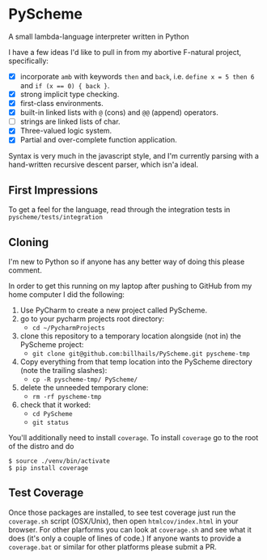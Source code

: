 # PyScheme

A small lambda-language interpreter written in Python

I have a few ideas I'd like to pull in from my abortive F-natural project,
specifically:

- [x] incorporate `amb` with keywords `then` and `back`, i.e. `define x = 5 then 6`
and `if (x == 0) { back }`.
- [x] strong implicit type checking.
- [x] first-class environments.
- [x] built-in linked lists with `@` (cons) and `@@` (append) operators.
- [ ] strings are linked lists of char.
- [x] Three-valued logic system.
- [x] Partial and over-complete function application.

Syntax is very much in the javascript style, and I'm currently parsing with a hand-written recursive descent parser,
which isn'a ideal.

## First Impressions

To get a feel for the language, read through the integration tests in `pyscheme/tests/integration`

## Cloning

I'm new to Python so if anyone has any better way of doing this please comment.

In order to get this running on my laptop after pushing to GitHub from my home computer I did the following:

1. Use PyCharm to create a new project called PyScheme.
1. go to your pycharm projects root directory:
   * `cd ~/PycharmProjects`
1. clone this repository to a temporary location alongside (not in) the PyScheme project:
   * `git clone git@github.com:billhails/PyScheme.git pyscheme-tmp`
1. Copy everything from that temp location into the PyScheme directory (note the trailing slashes):
   * `cp -R pyscheme-tmp/ PyScheme/`
1. delete the unneeded temporary clone:
   * `rm -rf pyscheme-tmp`
1. check that it worked:
   * `cd PyScheme`
   * `git status`

You'll additionally need to install `coverage`. To install `coverage` go to the root of the distro and do
```
$ source ./venv/bin/activate
$ pip install coverage
```

## Test Coverage

Once those packages are installed, to see test coverage just run the `coverage.sh` script (OSX/Unix), then open
`htmlcov/index.html` in your browser. For other plarforms you can look at `coverage.sh` and see what it does (it's
only a couple of lines of code.) If anyone wants to provide a
 `coverage.bat` or similar for other platforms please
submit a PR.
